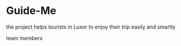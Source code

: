 # Guide-Me
the project helps tourists in Luxor to enjoy their trip easily and smartly

team members
